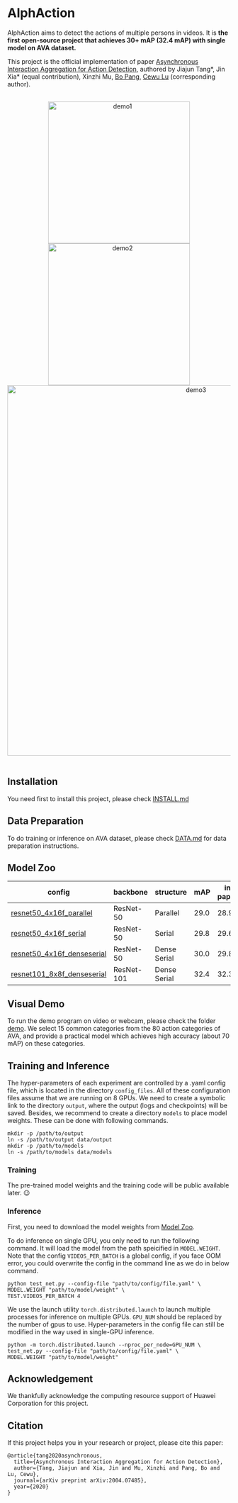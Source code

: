 # AlphAction

AlphAction aims to detect the actions of multiple persons in videos. It is 
**the first open-source project that achieves 30+ mAP (32.4 mAP) with single 
model on AVA dataset.** 

This project is the official implementation of paper 
[Asynchronous Interaction Aggregation for Action Detection](https://arxiv.org/abs/2004.07485), authored
by Jiajun Tang*, Jin Xia* (equal contribution), Xinzhi Mu, [Bo Pang](https://bopang1996.github.io/), 
[Cewu Lu](http://mvig.sjtu.edu.cn/) (corresponding author). 

<br/>
<div align="center">
  <img  src="gifs/demo1.gif" height=320 alt="demo1">
  <img  src="gifs/demo2.gif" height=320 alt="demo2">
</div>
<div align="center">
  <img  src="gifs/demo3.gif" width=836 alt="demo3">
</div>
<br/>

## Installation 

You need first to install this project, please check [INSTALL.md](INSTALL.md)


## Data Preparation

To do training or inference on AVA dataset, please check [DATA.md](DATA.md)
for data preparation instructions.

## Model Zoo

| config | backbone | structure | mAP | in paper | model |
| ------------- | ------------- | ------------- | ------------- | ------------- | ------------- |
| [resnet50_4x16f_parallel](config_files/resnet50_4x16f_parallel.yaml) | ResNet-50 | Parallel | 29.0 | 28.9 | [[link]](https://drive.google.com/open?id=13iDNnkxjDqo8OuEhnHFe3P-fERHTbFaD) |
| [resnet50_4x16f_serial](config_files/resnet50_4x16f_serial.yaml) | ResNet-50 | Serial | 29.8 | 29.6 | [[link]](https://drive.google.com/open?id=1S6NIPQ8NoZpzOKkHjzdpFVOtsU6GjqIv) |
| [resnet50_4x16f_denseserial](config_files/resnet50_4x16f_denseserial.yaml) | ResNet-50 | Dense Serial | 30.0 | 29.8 | [[link]](https://drive.google.com/open?id=1OZmlA6V6XoWEA_usyijUREOYujzYL_kP) | 
| [resnet101_8x8f_denseserial](config_files/resnet101_8x8f_denseserial.yaml) | ResNet-101 | Dense Serial | 32.4 | 32.3 | [[link]](https://drive.google.com/open?id=1DKHo0XoBjrTO2fHTToxbV0mAPzgmNH3x) |

## Visual Demo

To run the demo program on video or webcam, please check the folder [demo](demo).
We select 15 common categories from the 80 action categories of AVA, and 
provide a practical model which achieves high accuracy (about 70 mAP) on these categories. 

## Training and Inference

The hyper-parameters of each experiment are controlled by 
a .yaml config file, which is located in the directory 
`config_files`. All of these configuration files assume 
that we are running on 8 GPUs. We need to create a symbolic
link to the directory `output`, where the output (logs and checkpoints)
will be saved. Besides, we recommend to create a directory `models` to place 
model weights. These can be done with following commands.

```shell
mkdir -p /path/to/output
ln -s /path/to/output data/output
mkdir -p /path/to/models
ln -s /path/to/models data/models
```

### Training

The pre-trained model weights and the training code will be public 
available later. :wink:

### Inference

First, you need to download the model weights from [Model Zoo](#model-zoo).

To do inference on single GPU, you only need to run the following command.
It will load the model from the path speicified in `MODEL.WEIGHT`.
Note that the config `VIDEOS_PER_BATCH` is a global config, if you face
OOM error, you could overwrite the config in the command line as we do 
in below command.
 ```shell
python test_net.py --config-file "path/to/config/file.yaml" \
MODEL.WEIGHT "path/to/model/weight" \
TEST.VIDEOS_PER_BATCH 4
 ```

We use the launch utility `torch.distributed.launch` to launch multiple 
processes for inference on multiple GPUs. `GPU_NUM` should be
replaced by the number of gpus to use. Hyper-parameters in the config file
can still be modified in the way used in single-GPU inference.
 
 ```shell
python -m torch.distributed.launch --nproc_per_node=GPU_NUM \
test_net.py --config-file "path/to/config/file.yaml" \
MODEL.WEIGHT "path/to/model/weight"
 ```

## Acknowledgement
We thankfully acknowledge the computing resource support of Huawei Corporation
for this project. 

## Citation

If this project helps you in your research or project, please cite
this paper:

```
@article{tang2020asynchronous,
  title={Asynchronous Interaction Aggregation for Action Detection},
  author={Tang, Jiajun and Xia, Jin and Mu, Xinzhi and Pang, Bo and Lu, Cewu},
  journal={arXiv preprint arXiv:2004.07485},
  year={2020}
}
```